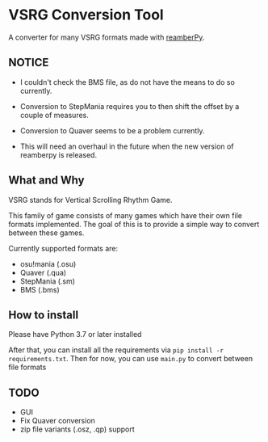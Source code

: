 # VSRG Conversion Tool
A converter for many VSRG formats made with [reamberPy](https://github.com/Eve-ning/reamberPy).

## NOTICE
- I couldn't check the BMS file, as do not have the means to do so currently.
- Conversion to StepMania requires you to then shift the offset by a couple of measures.
- Conversion to Quaver seems to be a problem currently. 
  
- This will need an overhaul in the future when the new version of reamberpy is released.

## What and Why
VSRG stands for Vertical Scrolling Rhythm Game. 

This family of game consists of many games which have their own file formats implemented.
The goal of this is to provide a simple way to convert between these games.

Currently supported formats are:
- osu!mania (.osu)
- Quaver (.qua)
- StepMania (.sm)
- BMS (.bms)

## How to install
Please have Python 3.7 or later installed

After that, you can install all the requirements via `pip install -r requirements.txt`.
Then for now, you can use `main.py` to convert between file formats

## TODO
- GUI
- Fix Quaver conversion
- zip file variants (.osz, .qp) support
